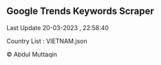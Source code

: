 

## Google Trends Keywords Scraper 
 
Last Update 20-03-2023 , 22:58:40

Country List :
VIETNAM.json



© Abdul Muttaqin 
